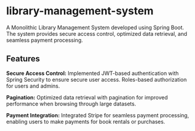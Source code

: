 # library-management-system

A Monolithic Library Management System developed using Spring Boot. The system provides secure access control, optimized data retrieval, and seamless payment processing.

## **Features**
**Secure Access Control:**
Implemented JWT-based authentication with Spring Security to ensure secure user access.
Roles-based authorization for users and admins.

**Pagination:**
Optimized data retrieval with pagination for improved performance when browsing through large datasets.

**Payment Integration:**
Integrated Stripe for seamless payment processing, enabling users to make payments for book rentals or purchases.
